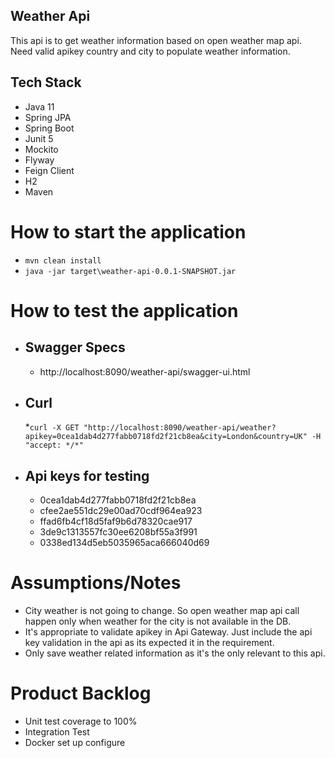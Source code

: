 ## Weather Api

This api is to get weather information based on open weather map api. Need valid apikey country and city to populate weather information.
## Tech Stack
* Java 11
* Spring JPA
* Spring Boot
* Junit 5
* Mockito
* Flyway
* Feign Client
* H2
* Maven

# How to start the application
- ```mvn clean install```
- ```java -jar target\weather-api-0.0.1-SNAPSHOT.jar```
# How to test the application
* ## Swagger Specs
  * http://localhost:8090/weather-api/swagger-ui.html
* ## Curl
  *```curl -X GET "http://localhost:8090/weather-api/weather?apikey=0cea1dab4d277fabb0718fd2f21cb8ea&city=London&country=UK" -H  "accept: */*"```

 * ## Api keys for testing
    * 0cea1dab4d277fabb0718fd2f21cb8ea
    * cfee2ae551dc29e00ad70cdf964ea923
    * ffad6fb4cf18d5faf9b6d78320cae917
    * 3de9c1313557fc30ee6208bf55a3f991
    * 0338ed134d5eb5035965aca666040d69

# Assumptions/Notes
* City weather is not going to change. So open weather map api call happen only when  weather for the city is not available in the DB.
* It's appropriate to validate apikey in Api Gateway. Just include the api key validation in the api as its expected it in the  requirement.
* Only save weather related information as it's the only relevant to this api.

# Product Backlog
* Unit test coverage to 100%
* Integration Test
* Docker set up configure 



